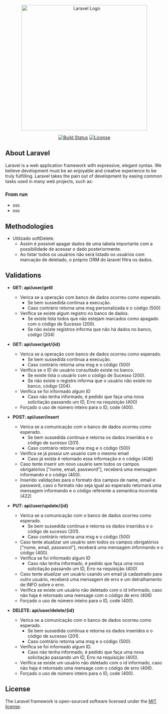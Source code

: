 <p align="center"><a href="https://laravel.com" target="_blank"><img src="https://raw.githubusercontent.com/laravel/art/master/logo-lockup/5%20SVG/2%20CMYK/1%20Full%20Color/laravel-logolockup-cmyk-red.svg" width="400" alt="Laravel Logo"></a></p>

<p align="center">
<a href="https://github.com/laravel/framework/actions"><img src="https://github.com/laravel/framework/workflows/tests/badge.svg" alt="Build Status"></a>
<a href="https://packagist.org/packages/laravel/framework"><img src="https://img.shields.io/packagist/l/laravel/framework" alt="License"></a>
</p>

## About Laravel

Laravel is a web application framework with expressive, elegant syntax. We believe development must be an enjoyable and creative experience to be truly fulfilling. Laravel takes the pain out of development by easing common tasks used in many web projects, such as:

### From run
 - sss
 - sss 

## Methodologies
- Utilizado softDelete.
    - Assim é possível apagar dados de uma tabela importante com a possibilidade de acessar o dado posteriormente.
    - Ao listar todos os usuários não será listado os usuários com marcação de deletado, o próprio ORM do laravel filtra os dados.

## Validations
- <b>GET: api/user/getll</b>
    - Verica se a operação com banco de dados ocorreu como esperado.
        - Se bem sussedida continua a execução.
        - Caso contrário retorna uma msg personalizada e o código (500)
    - Verifica se existe algum registro no banco de dados.
        - Se existe lista todos que não estejam marcados como apagado com o código de Sucesso (200).
        - Se não existe registros informa que não há dados no banco, código (204)

- <b>GET: api/user/get/{id}</b> 
    - Verica se a operação com banco de dados ocorreu como esperado.
        - Se bem sussedida continua a execução.
        - Caso contrário retorna uma msg e o código (500)
    - Verifica se o ID do usuário consultado existe no banco.
        - Se existe lista o usuário com o código de Sucesso (200).
        - Se não existe o registro informa que o usuário não existe no banco, código (204).
    - Verifica se foi informado algum ID
        - Caso não tenha informado, é pedido que faça uma nova solicitação passando um ID, Erro na requisição (400)
    - Forçado o uso de número inteiro para o ID, code (400).  

- <b>POST: api/user/insert</b>    
    - Verica se a comunicação com o banco de dados ocorreu como esperado.
        - Se bem sussedida continua e retorna os dados inseridos e o código de sucesso (201).
        - Caso contrário retorna uma msg e o código (500)
    - Verifica se já possui um usuario com o mesmo email
        - Caso já exista é retornado essa informação e o código (406)
    - Caso tente inserir um novo usuário sem todos os campos obrigatórios ["nome, email, password"], receberá uma mensagem informando e o código (400).
    - Inserido validações para o formato dos campos de name, email e password, caso o formato não seja igual ao esperado retornará uma mensagem informando e o código referente a semantica incorreta (422)

- <b>PUT: api/user/update/{id}</b>    
    - Verica se a comunicação com o banco de dados ocorreu como esperado.
        - Se bem sussedida continua e retorna os dados inseridos e o código de sucesso (201).
        - Caso contrário retorna uma msg e o código (500)
    - Caso tente atualizar um usuário sem todos os campos obrigatórios ["nome, email, password"], receberá uma mensagem informando e o código (400).
    - Verifica se foi informado algum ID
        - Caso não tenha informado, é pedido que faça uma nova solicitação passando um ID, Erro na requisição (400)
    - Caso tente atualizar um usuário usando um email já cadastrado para outro usuário, receberá uma mensagem de erro e um detralhamento de INFO sobre o erro.
    - Verifica se existe um usuário não deletado com o id informado, caso não haja é retornado uma mensage com o código de erro (406)
    - Forçado o uso de número inteiro para o ID, code (400).

- <b>DELETE: api/user/delete/{id}</b>
    - Verica se a comunicação com o banco de dados ocorreu como esperado.
        - Se bem sussedida continua e retorna os dados inseridos e o código de sucesso (201).
        - Caso contrário retorna uma msg e o código (500).
    - Verifica se foi informado algum ID.
        - Caso não tenha informado, é pedido que faça uma nova solicitação passando um ID, Erro na requisição (400).
    - Verifica se existe um usuário não deletado com o id informado, caso não haja é retornado uma mensage com o código de erro (406).
    - Forçado o uso de número inteiro para o ID, code (400).

## License

The Laravel framework is open-sourced software licensed under the [MIT license](https://opensource.org/licenses/MIT).

